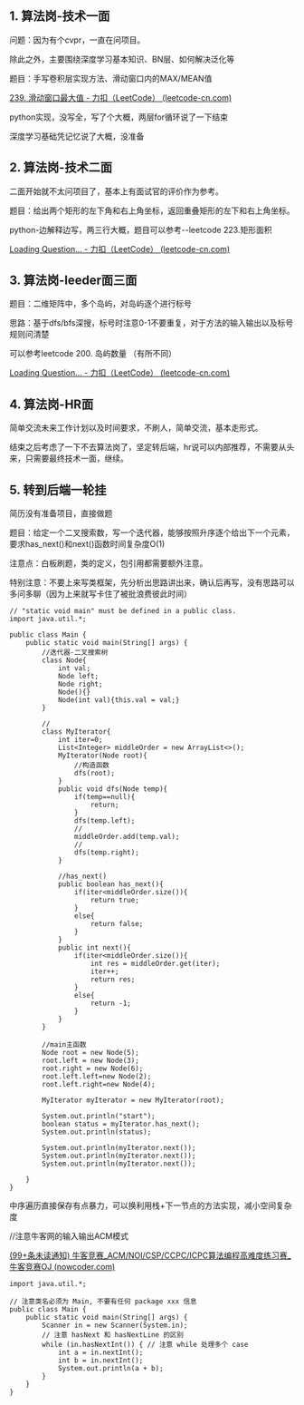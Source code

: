 ## 1.  算法岗-技术一面

问题：因为有个cvpr，一直在问项目。

除此之外，主要围绕深度学习基本知识、BN层、如何解决泛化等

题目：手写卷积层实现方法、滑动窗口内的MAX/MEAN值

[239. 滑动窗口最大值 - 力扣（LeetCode） (leetcode-cn.com)](https://leetcode-cn.com/problems/sliding-window-maximum/)

python实现，没写全，写了个大概，两层for循环说了一下结束

深度学习基础凭记忆说了大概，没准备

## 2.  算法岗-技术二面

二面开始就不太问项目了，基本上有面试官的评价作为参考。

题目：给出两个矩形的左下角和右上角坐标，返回重叠矩形的左下和右上角坐标。

python-边解释边写，两三行大概，题目可以参考--leetcode 223.矩形面积

[Loading Question... - 力扣（LeetCode） (leetcode-cn.com)](https://leetcode-cn.com/problems/rectangle-area/)

## 3.  算法岗-leeder面三面

题目：二维矩阵中，多个岛屿，对岛屿逐个进行标号

思路：基于dfs/bfs深搜，标号时注意0-1不要重复，对于方法的输入输出以及标号规则问清楚

可以参考leetcode 200. 岛屿数量 （有所不同）

[Loading Question... - 力扣（LeetCode） (leetcode-cn.com)](https://leetcode-cn.com/problems/number-of-islands/)



## 4. 算法岗-HR面

简单交流未来工作计划以及时间要求，不刷人，简单交流，基本走形式。

结束之后考虑了一下不去算法岗了，坚定转后端，hr说可以内部推荐，不需要从头来，只需要最终技术一面，继续。

## 5. 转到后端一轮挂

简历没有准备项目，直接做题

题目：给定一个二叉搜索数，写一个迭代器，能够按照升序逐个给出下一个元素，要求has_next()和next()函数时间复杂度O(1)

注意点：白板刷题，类的定义，包引用都需要额外注意。

特别注意：不要上来写类框架，先分析出思路讲出来，确认后再写，没有思路可以多问多聊（因为上来就写卡住了被批浪费彼此时间）

```
// "static void main" must be defined in a public class.
import java.util.*;

public class Main {
    public static void main(String[] args) {
        //迭代器-二叉搜索树
        class Node{
            int val;
            Node left;
            Node right;
            Node(){}
            Node(int val){this.val = val;}
        }
        
        //
        class MyIterator{
            int iter=0;
            List<Integer> middleOrder = new ArrayList<>();
            MyIterator(Node root){
                //构造函数
                dfs(root);
            }
            public void dfs(Node temp){
                if(temp==null){
                    return;
                }
                dfs(temp.left);
                //
                middleOrder.add(temp.val);
                //
                dfs(temp.right);
            }
            
            //has_next()
            public boolean has_next(){
                if(iter<middleOrder.size()){
                    return true;
                }
                else{
                    return false;
                }
            }
            public int next(){
                if(iter<middleOrder.size()){
                    int res = middleOrder.get(iter);
                    iter++;
                    return res;
                }
                else{
                    return -1;
                }
            }
        }
        
        //main主函数
        Node root = new Node(5);
        root.left = new Node(3);
        root.right = new Node(6);
        root.left.left=new Node(2);
        root.left.right=new Node(4);
        
        MyIterator myIterator = new MyIterator(root);
        
        System.out.println("start");
        boolean status = myIterator.has_next();
        System.out.println(status);
        
        System.out.println(myIterator.next());
        System.out.println(myIterator.next());
        System.out.println(myIterator.next());
        
    }
}
```

中序遍历直接保存有点暴力，可以换利用栈+下一节点的方法实现，减小空间复杂度

//注意牛客网的输入输出ACM模式

[(99+条未读通知) 牛客竞赛_ACM/NOI/CSP/CCPC/ICPC算法编程高难度练习赛_牛客竞赛OJ (nowcoder.com)](https://ac.nowcoder.com/acm/contest/5657)

```
import java.util.*;

// 注意类名必须为 Main, 不要有任何 package xxx 信息
public class Main {
    public static void main(String[] args) {
        Scanner in = new Scanner(System.in);
        // 注意 hasNext 和 hasNextLine 的区别
        while (in.hasNextInt()) { // 注意 while 处理多个 case
            int a = in.nextInt();
            int b = in.nextInt();
            System.out.println(a + b);
        }
    }
}
```



